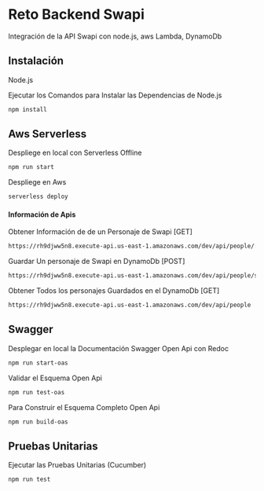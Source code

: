 # Reto Backend Swapi
Integración de la API Swapi con node.js, aws Lambda, DynamoDb

## Instalación

Node.js

Ejecutar los Comandos para Instalar las Dependencias de Node.js

```sh
npm install
```

## Aws Serverless

Despliege en local con Serverless Offline

```sh
npm run start
```

Despliege en Aws

```sh
serverless deploy
```

#### Información de Apis

Obtener Información de de un Personaje de Swapi [GET]

```sh
https://rh9djww5n8.execute-api.us-east-1.amazonaws.com/dev/api/people/:id
```

Guardar Un personaje de Swapi en DynamoDb [POST]

```sh
https://rh9djww5n8.execute-api.us-east-1.amazonaws.com/dev/api/people/submit
```

Obtener Todos los personajes Guardados en el DynamoDb [GET]

```sh
https://rh9djww5n8.execute-api.us-east-1.amazonaws.com/dev/api/people
```

## Swagger

Desplegar en local la Documentación Swagger Open Api con Redoc

```sh
npm run start-oas
```

Validar el Esquema Open Api

```sh
npm run test-oas
```

Para Construir el Esquema Completo Open Api

```sh
npm run build-oas
```

## Pruebas Unitarias

Ejecutar las Pruebas Unitarias (Cucumber)

```sh
npm run test
```

